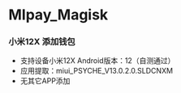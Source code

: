 # MIpay_Magisk
### 小米12X 添加钱包
- 支持设备小米12X Android版本：12（自测通过）
- 应用提取：miui_PSYCHE_V13.0.2.0.SLDCNXM
- 无其它APP添加
